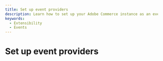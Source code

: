 ```yaml
---
title: Set up event providers
description: Learn how to set up your Adobe Commerce instance as an event provider and create event metadata for asynchronous events.
keywords:
  - Extensibility
  - Events
---
```


# Set up event providers

